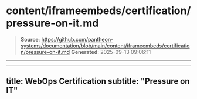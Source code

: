 # content/iframeembeds/certification/pressure-on-it.md

> **Source**: https://github.com/pantheon-systems/documentation/blob/main/content/iframeembeds/certification/pressure-on-it.md
> **Generated**: 2025-09-13 09:06:11

---

---
title: WebOps Certification
subtitle: "Pressure on IT"
---

<Partial file="certification-guide/pressure-on-it.md" />
